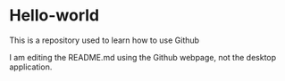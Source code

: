 # Hello-world
This is a repository used to learn how to use Github

I am editing the README.md using the Github webpage, not the desktop application.
